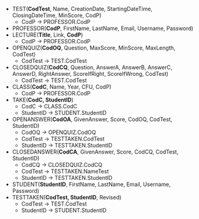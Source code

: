 - TEST(**CodTest**, Name, CreationDate, StartingDateTime, ClosingDateTime, MinScore, CodP)
  - CodP -> PROFESSOR.CodP
- PROFESSOR(**CodP**, FirstName, LastName, Email, Username, Password)
- LECTURE(**Title**, Link, **CodP**)
  - CodP -> PROFESSOR.CodP
- OPENQUIZ(**CodOQ**, Question, MaxScore, MinScore, MaxLength, CodTest)
  - CodTest -> TEST.CodTest
- CLOSEDQUIZ(**CodCQ**, Question, AnswerA, AnswerB, AnswerC, AnswerD, RightAnswer, ScoreIfRight, ScoreIfWrong, CodTest)
  - CodTest -> TEST.CodTest
- CLASS(**CodC**, Name, Year, CFU, CodP)
  - CodP -> PROFESSOR.CodP
- TAKE(**CodC, StudentID**)
  - CodC -> CLASS.CodC
  - StudentID -> STUDENT.StudentID
- OPENANSWER(**CodOA**, GivenAnswer, Score, CodOQ, CodTest, StudentID)
  - CodOQ -> OPENQUIZ.CodOQ
  - CodTest -> TESTTAKEN.CodTest
  - StudentID -> TESTTAKEN.StudentID
- CLOSEDANSWER(**CodCA**, GivenAnswer, Score, CodCQ, CodTest, StudentID)
  - CodCQ -> CLOSEDQUIZ.CodCQ
  - CodTest -> TESTTAKEN.NameTest
  - StudentID -> TESTTAKEN.StudentID
- STUDENT(**StudentID**, FirstName, LastName, Email, Username, Password)
- TESTTAKEN(**CodTest, StudentID**, Revised)
  - CodTest -> TEST.CodTest
  - StudentID -> STUDENT.StudentID 
